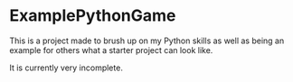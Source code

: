 # ExamplePythonGame

This is a project made to brush up on my Python skills as well as being an example for others what a starter project can look like.

It is currently very incomplete.
